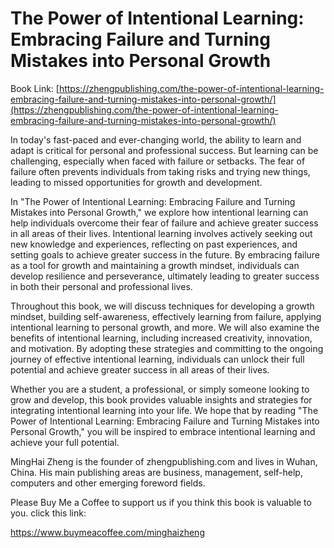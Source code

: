 # The Power of Intentional Learning: Embracing Failure and Turning Mistakes into Personal Growth

Book Link: [https://zhengpublishing.com/the-power-of-intentional-learning-embracing-failure-and-turning-mistakes-into-personal-growth/](https://zhengpublishing.com/the-power-of-intentional-learning-embracing-failure-and-turning-mistakes-into-personal-growth/)

In today's fast-paced and ever-changing world, the ability to learn and adapt is critical for personal and professional success. But learning can be challenging, especially when faced with failure or setbacks. The fear of failure often prevents individuals from taking risks and trying new things, leading to missed opportunities for growth and development.

In "The Power of Intentional Learning: Embracing Failure and Turning Mistakes into Personal Growth," we explore how intentional learning can help individuals overcome their fear of failure and achieve greater success in all areas of their lives. Intentional learning involves actively seeking out new knowledge and experiences, reflecting on past experiences, and setting goals to achieve greater success in the future. By embracing failure as a tool for growth and maintaining a growth mindset, individuals can develop resilience and perseverance, ultimately leading to greater success in both their personal and professional lives.

Throughout this book, we will discuss techniques for developing a growth mindset, building self-awareness, effectively learning from failure, applying intentional learning to personal growth, and more. We will also examine the benefits of intentional learning, including increased creativity, innovation, and motivation. By adopting these strategies and committing to the ongoing journey of effective intentional learning, individuals can unlock their full potential and achieve greater success in all areas of their lives.

Whether you are a student, a professional, or simply someone looking to grow and develop, this book provides valuable insights and strategies for integrating intentional learning into your life. We hope that by reading "The Power of Intentional Learning: Embracing Failure and Turning Mistakes into Personal Growth," you will be inspired to embrace intentional learning and achieve your full potential.

MingHai Zheng is the founder of zhengpublishing.com and lives in Wuhan, China. His main publishing areas are business, management, self-help, computers and other emerging foreword fields.

Please Buy Me a Coffee to support us if you think this book is valuable to you. click this link:

https://www.buymeacoffee.com/minghaizheng

